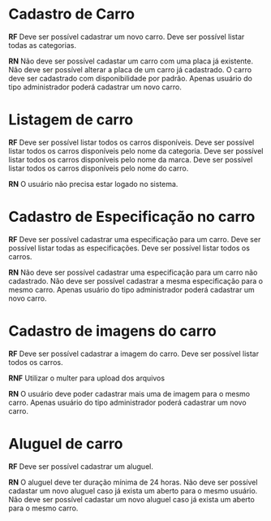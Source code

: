# Cadastro de Carro

**RF**
Deve ser possível cadastrar um novo carro.
Deve ser possível listar todas as categorias.

**RN**
Não deve ser possível cadastar um carro com uma placa já existente.
Não deve ser possível alterar a placa de um carro já cadastrado.
O carro deve ser cadastrado com disponibilidade por padrão.
Apenas usuário do tipo administrador poderá cadastrar um novo carro.

# Listagem de carro

**RF**
Deve ser possível listar todos os carros disponíveis.
Deve ser possível listar todos os carros disponíveis pelo nome da categoria.
Deve ser possível listar todos os carros disponíveis pelo nome da marca.
Deve ser possível listar todos os carros disponíveis pelo nome do carro.

**RN**
O usuário não precisa estar logado no sistema.

# Cadastro de Especificação no carro

**RF**
Deve ser possível cadastrar uma especificação para um carro.
Deve ser possível listar todas as especificações.
Deve ser possível listar todos os carros.

**RN**
Não deve ser possível cadastrar uma especificação para um carro não cadastrado.
Não deve ser possível cadastrar a mesma especificação para o mesmo carro.
Apenas usuário do tipo administrador poderá cadastrar um novo carro.

# Cadastro de imagens do carro

**RF**
Deve ser possível cadastrar a imagem do carro.
Deve ser possível listar todos os carros.

**RNF**
Utilizar o multer para upload dos arquivos


**RN**
O usuário deve poder cadastrar mais uma de imagem para o mesmo carro.
Apenas usuário do tipo administrador poderá cadastrar um novo carro.

# Aluguel de carro

**RF**
Deve ser possível cadastrar um aluguel.

**RN**
O aluguel deve ter duração mínima de 24 horas.
Não deve ser possível cadastar um novo aluguel caso já exista um aberto para o mesmo usuário.
Não deve ser possível cadastar um novo aluguel caso já exista um aberto para o mesmo carro.